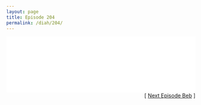```yaml
---
layout: page
title: Episode 204
permalink: /diah/204/
---
```


<iframe allowfullscreen="true" frameborder="0" style="width:100%;" marginheight="0" marginwidth="0" mozallowfullscreen="true" scrolling="NO" src="//gdriveplayer.us/embed2.php?link=XKHizBOW0RAMEa4E%252Fk8AbQ9EVnjC3%252FWdfmHoV%252FfXU93L9ezlqFmRK1H6YK0gqSIG8x%252FRqoHvPzkIKC8VcD01KBUc85H5ciq7OO5xIHnlpVBCYNKCCvx1%252FsFVYgRpnQUa4KUbxIBo4NhehDJfu73W9NQ3rezx3rn8F0fN8x1zKTSiKCL6F35nzIij20xkm1v3q4F0S%252BN9oIUrOvoER0cX4G&amp;no_adult=yes" webkitallowfullscreen="true"></iframe>

<div align="right">[ <a href="/diah/205/">Next Episode Beb</a> ]</div>

